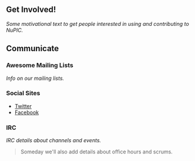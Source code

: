Get Involved!
-------------

_Some motivational text to get people interested in using and contributing to NuPIC._

Communicate
-----------

### Awesome Mailing Lists

_Info on our mailing lists._

### Social Sites

* [Twitter](http://twitter.com/numenta)
* [Facebook](https://www.facebook.com/pages/Numenta/321559142118)

### IRC

_IRC details about channels and events._

> Someday we'll also add details about office hours and scrums.
